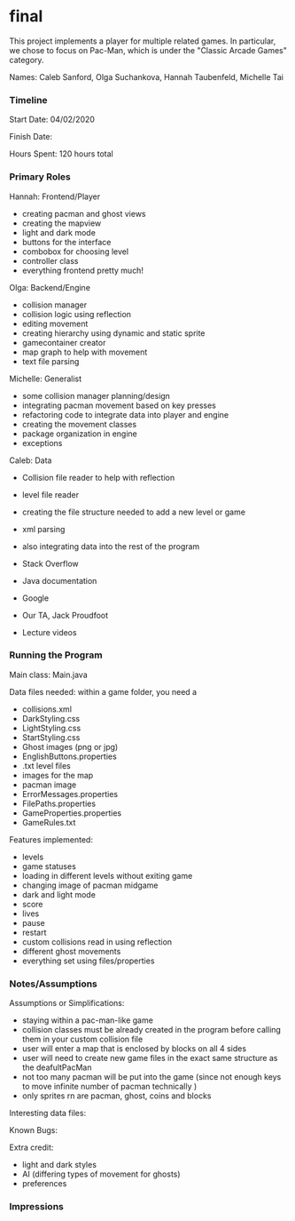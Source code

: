 final
====

This project implements a player for multiple related games. In particular, we chose to focus on Pac-Man, 
which is under the "Classic Arcade Games" category. 

Names: Caleb Sanford, Olga Suchankova, Hannah Taubenfeld, Michelle Tai


### Timeline

Start Date: 04/02/2020

Finish Date: 

Hours Spent: 120 hours total

### Primary Roles
Hannah: Frontend/Player
* creating pacman and ghost views
* creating the mapview
* light and dark mode
* buttons for the interface
* combobox for choosing level 
* controller class
* everything frontend pretty much!

Olga: Backend/Engine
* collision manager
* collision logic using reflection
* editing movement 
* creating hierarchy using dynamic and static sprite
* gamecontainer creator
* map graph to help with movement 
* text file parsing

Michelle: Generalist
* some collision manager planning/design
* integrating pacman movement based on key presses
* refactoring code to integrate data into player and engine
* creating the movement classes 
* package organization in engine
* exceptions

Caleb: Data
* Collision file reader to help with reflection 
* level file reader
* creating the file structure needed to add a new level or game
* xml parsing
* also integrating data into the rest of the program


* Stack Overflow
* Java documentation 
* Google
* Our TA, Jack Proudfoot
* Lecture videos


### Running the Program

Main class: Main.java

Data files needed: 
within a game folder, you need a
* collisions.xml
* DarkStyling.css
* LightStyling.css
* StartStyling.css
* Ghost images (png or jpg)
* EnglishButtons.properties
* .txt level files
* images for the map
* pacman image
* ErrorMessages.properties
* FilePaths.properties
* GameProperties.properties
* GameRules.txt

Features implemented:
* levels
* game statuses
* loading in different levels without exiting game
* changing image of pacman midgame
* dark and light mode
* score
* lives
* pause
* restart
* custom collisions read in using reflection 
* different ghost movements
* everything set using files/properties


### Notes/Assumptions

Assumptions or Simplifications:
* staying within a pac-man-like game
* collision classes must be already created in the program before calling them in your
custom collision file
* user will enter a map that is enclosed by blocks on all 4 sides
* user will need to create new game files in the exact same structure as the deafultPacMan
* not too many pacman will be put into the game (since not enough keys to move infinite number of pacman technically
)
* only sprites rn are pacman, ghost, coins and blocks

Interesting data files:

Known Bugs:

Extra credit:
* light and dark styles
* AI (differing types of movement for ghosts)
* preferences


### Impressions

